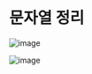 # 문자열 정리 

![image](https://user-images.githubusercontent.com/85022962/130068042-6fd9d879-6504-449e-b538-243eb00ad586.png)

![image](https://user-images.githubusercontent.com/85022962/130068314-a67e0c54-7d1e-420e-8994-fe6ac9107ad1.png)


